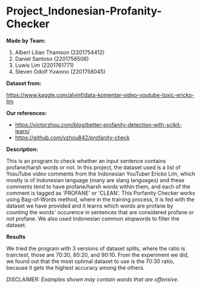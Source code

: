 # Project_Indonesian-Profanity-Checker

**Made by Team:**
1. Albert Lilian Thamson (2201754412)
2. Daniel Santoso (2201756506)
3. Luwis Lim (2201761771)
4. Steven Odolf Yuwono (2201758045)

**Dataset from:**

https://www.kaggle.com/alvinf/data-komentar-video-youtube-toxic-ericko-lim

**Our references:**
- https://victorzhou.com/blog/better-profanity-detection-with-scikit-learn/
- https://github.com/vzhou842/profanity-check

**Description:**

This is an program to check whether an input sentence contains profane/harsh words or not. In this project, the dataset used is a list of YoouTube video comments from the Indonesian YouTuber Ericko Lim, which mostly is of Indonesian language (many are slang languages) and these comments tend to have profane/harsh words within them, and each of the comment is tagged as 'PROFANE' or 'CLEAN'. This Porfanity Checker works using Bag-of-Words method, where in the training process, it is fed with the dataset we have provided and it learns which words are profane by counting the words' occurence in sentences that are considered profane or not profane. We also used Indonesian common stopwords to filter the dataset.

**Results**

We tried the program with 3 versions of dataset splits, where the ratio is train:test, those are 70:30, 80:20, and 90:10. From the experiment we did, we found out that the most optimal dataset to use is the 70:30 ratio, because it gets the highest accuracy among the others.

*DISCLAIMER: Examples shown may contain words that are offensive.*
